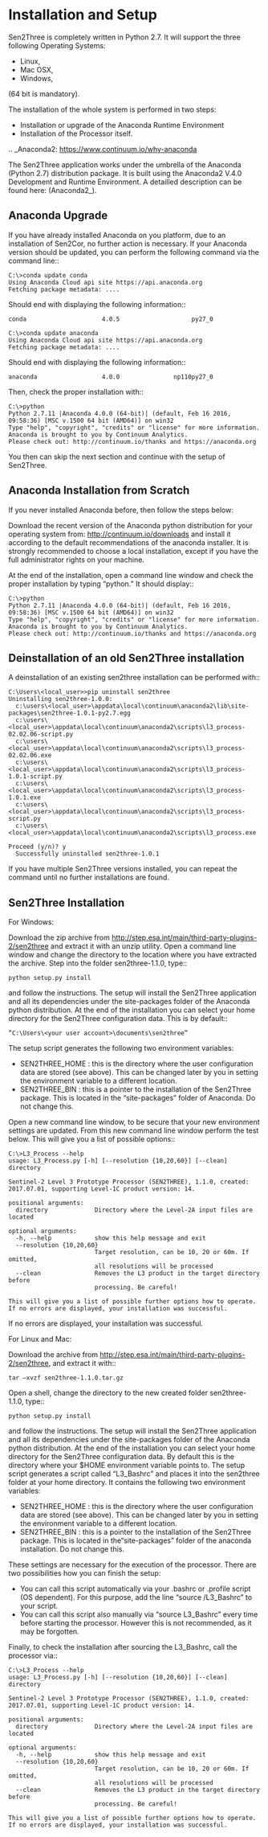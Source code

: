 Installation and Setup
======================

Sen2Three is completely written in Python 2.7. It will support the three following Operating Systems:

* Linux,
* Mac OSX,
* Windows,

(64 bit is mandatory).

The installation of the whole system is performed in two steps:

* Installation or upgrade of the Anaconda Runtime Environment
* Installation of the Processor itself.

.. _Anaconda2: https://www.continuum.io/why-anaconda

The Sen2Three application works under the umbrella of the Anaconda (Python 2.7) distribution package. It is built using
the Anaconda2 V.4.0 Development and Runtime Environment. A detailled description can be found here: (Anaconda2_).

Anaconda Upgrade
----------------
If you have already installed Anaconda on you platform, due to an installation of Sen2Cor, no further action is
necessary. If your Anaconda version should be updated, you can perform the following command via the command line::

    C:\>conda update conda
    Using Anaconda Cloud api site https://api.anaconda.org
    Fetching package metadata: ....

Should end with displaying the following information::

    conda                     4.0.5                    py27_0

    C:\>conda update anaconda
    Using Anaconda Cloud api site https://api.anaconda.org
    Fetching package metadata: ....

Should end with displaying the following information::

    anaconda                  4.0.0               np110py27_0

Then, check the proper installation with::

    C:\>python
    Python 2.7.11 |Anaconda 4.0.0 (64-bit)| (default, Feb 16 2016, 09:58:36) [MSC v.1500 64 bit (AMD64)] on win32
    Type "help", "copyright", "credits" or "license" for more information.
    Anaconda is brought to you by Continuum Analytics.
    Please check out: http://continuum.io/thanks and https://anaconda.org

You then can skip the next section and continue with the setup of Sen2Three.

Anaconda Installation from Scratch
----------------------------------
If you never installed Anaconda before, then follow the steps below:

Download the recent version of the Anaconda python distribution for your operating system from:
http://continuum.io/downloads and install it according to the default recommendations of the anaconda installer.
It is strongly recommended to choose a local installation, except if you have the full administrator
rights on your machine.

At the end of the installation, open a command line window and check the proper installation by typing “python.”
It should display::

    C:\>python
    Python 2.7.11 |Anaconda 4.0.0 (64-bit)| (default, Feb 16 2016, 09:58:36) [MSC v.1500 64 bit (AMD64)] on win32
    Type "help", "copyright", "credits" or "license" for more information.
    Anaconda is brought to you by Continuum Analytics.
    Please check out: http://continuum.io/thanks and https://anaconda.org

Deinstallation of an old Sen2Three installation
-----------------------------------------------
A deinstallation of an existing sen2three installation can be performed with::

    C:\Users\<local_user>>pip uninstall sen2three
    Uninstalling sen2three-1.0.0:
      c:\users\<local_user>\appdata\local\continuum\anaconda2\lib\site-packages\sen2three-1.0.1-py2.7.egg
      c:\users\<local_user>\appdata\local\continuum\anaconda2\scripts\l3_process-02.02.06-script.py
      c:\users\<local_user>\appdata\local\continuum\anaconda2\scripts\l3_process-02.02.06.exe
      c:\users\<local_user>\appdata\local\continuum\anaconda2\scripts\l3_process-1.0.1-script.py
      c:\users\<local_user>\appdata\local\continuum\anaconda2\scripts\l3_process-1.0.1.exe
      c:\users\<local_user>\appdata\local\continuum\anaconda2\scripts\l3_process-script.py
      c:\users\<local_user>\appdata\local\continuum\anaconda2\scripts\l3_process.exe

    Proceed (y/n)? y
      Successfully uninstalled sen2three-1.0.1

If you have multiple Sen2Three versions installed, you can repeat the command until no further installations are found.

Sen2Three Installation
----------------------
For Windows:

Download the zip archive from http://step.esa.int/main/third-party-plugins-2/sen2three and extract it with an unzip utility.
Open a command line window and change the directory
to the location where you have extracted the archive. Step into the folder sen2three-1.1.0, type::

    python setup.py install

and follow the instructions. The setup will install the Sen2Three application and all its dependencies under the
site-packages folder of the Anaconda python distribution. At the end of the installation you can select your home
directory for the Sen2Three configuration data. This is by default::

    ”C:\Users\<your user account>\documents\sen2three”

The setup script generates the following two environment variables:

* SEN2THREE_HOME : this is the directory where the user configuration data are stored (see above). This can be changed later by you in setting the environment variable to a different location.
* SEN2THREE_BIN : this is a pointer to the installation of the Sen2Three package. This is located in the “site-packages” folder of Anaconda. Do not change this.

Open a new command line window, to be secure that your new environment settings are updated.
From this new command line window perform the test below. This will give you a list of possible options::

    C:\>L3_Process --help
    usage: L3_Process.py [-h] [--resolution {10,20,60}] [--clean] directory

    Sentinel-2 Level 3 Prototype Processor (SEN2THREE), 1.1.0, created:
    2017.07.01, supporting Level-1C product version: 14.

    positional arguments:
      directory             Directory where the Level-2A input files are located

    optional arguments:
      -h, --help            show this help message and exit
      --resolution {10,20,60}
                            Target resolution, can be 10, 20 or 60m. If omitted,
                            all resolutions will be processed
      --clean               Removes the L3 product in the target directory before
                            processing. Be careful!

    This will give you a list of possible further options how to operate.
    If no errors are displayed, your installation was successful.

If no errors are displayed, your installation was successful.

For Linux and Mac:

Download the archive from http://step.esa.int/main/third-party-plugins-2/sen2three, and extract it with::

    tar –xvzf sen2three-1.1.0.tar.gz

Open a shell, change the directory to the new created folder sen2three-1.1.0, type::

    python setup.py install

and follow the instructions. The setup will install the Sen2Three application and all its dependencies under the
site-packages folder of the Anaconda python distribution. At the end of the installation you can select your home
directory for the Sen2Three configuration data. By default this is the directory where your $HOME environment
variable points to. The setup script generates a script called “L3_Bashrc” and places it into the sen2three folder
at your home directory. It contains the following two environment variables:

* SEN2THREE_HOME : this is the directory where the user configuration data are stored (see above). This can be changed later by you in setting the environment variable to a different location.
* SEN2THREE_BIN : this is a pointer to the installation of the Sen2Three package. This is located in the“site-packages” folder of the anaconda installation. Do not change this.

These settings are necessary for the execution of the processor. There are two possibilities how you can finish the setup:

* You can call this script automatically via your .bashrc or .profile script (OS dependent). For this purpose, add the line “source <location of your script>/L3_Bashrc” to your script.
* You can call this script also manually via “source L3_Bashrc” every time before starting the processor. However this is not recommended, as it may be forgotten.

Finally, to check the installation after sourcing the L3_Bashrc, call the processor via::

    C:\>L3_Process --help
    usage: L3_Process.py [-h] [--resolution {10,20,60}] [--clean] directory

    Sentinel-2 Level 3 Prototype Processor (SEN2THREE), 1.1.0, created:
    2017.07.01, supporting Level-1C product version: 14.

    positional arguments:
      directory             Directory where the Level-2A input files are located

    optional arguments:
      -h, --help            show this help message and exit
      --resolution {10,20,60}
                            Target resolution, can be 10, 20 or 60m. If omitted,
                            all resolutions will be processed
      --clean               Removes the L3 product in the target directory before
                            processing. Be careful!

    This will give you a list of possible further options how to operate.
    If no errors are displayed, your installation was successful.
